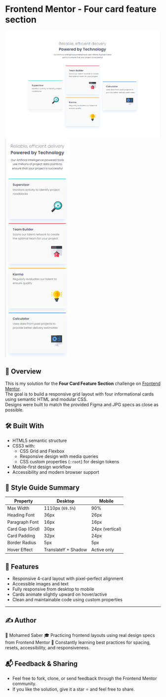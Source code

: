 # Frontend Mentor - Four card feature section

![My Desktop Design preview for the Four card feature section coding challenge](Screenshots/Four%20card%20feature%20section%20Desktop%20Screenshot.png)
![My Mobile Design preview for the Four card feature section coding challenge](Screenshots/Four%20card%20feature%20section%20Mobile%20Screenshot.png)

## 📌 Overview

This is my solution for the **Four Card Feature Section** challenge on [Frontend Mentor](https://www.frontendmentor.io).  
The goal is to build a responsive grid layout with four informational cards using semantic HTML and modular CSS.  
Designs were built to match the provided Figma and JPG specs as close as possible.

## 🛠️ Built With

- HTML5 semantic structure
- CSS3 with:
  - CSS Grid and Flexbox
  - Responsive design with media queries
  - CSS custom properties (`:root`) for design tokens
- Mobile-first design workflow
- Accessibility and modern browser support

## 📐 Style Guide Summary

| Property        | Desktop             | Mobile          |
| --------------- | ------------------- | --------------- |
| Max Width       | 1110px (`69.5%`)    | 90%             |
| Heading Font    | 36px                | 26px            |
| Paragraph Font  | 16px                | 16px            |
| Card Gap (Grid) | 30px                | 24px (vertical) |
| Card Padding    | 32px                | 24px            |
| Border Radius   | 5px                 | 5px             |
| Hover Effect    | TranslateY + Shadow | Active only     |

## 🎯 Features

- Responsive 4-card layout with pixel-perfect alignment
- Accessible images and text
- Fully responsive from desktop to mobile
- Cards animate slightly upward on hover/active
- Clean and maintainable code using custom properties

---

## ✍️ Author

👤 Mohamed Saber
🎓 Practicing frontend layouts using real design specs from Frontend Mentor
🧠 Constantly learning best practices for spacing, resets, accessibility, and responsiveness.

## 📬 Feedback & Sharing

- Feel free to fork, clone, or send feedback through the Frontend Mentor community.
- If you like the solution, give it a star ⭐️ and feel free to share.
